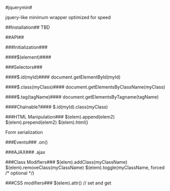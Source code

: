 #jquerymin#

jquery-like minimum wrapper optimized for speed

##Installation##
TBD


##API##

###Initialization###

####$(element)####


###Selectors###

####$.id(myId)####
document.getElementById(myId)

####$.class(myClass)####
document.getElementsByClassName(myClass)

####$.tag(tagName)####
document.getElementsByTagname(tagName)

####Chainable?####
$.id(myId).class(myClass)

###HTML Manipulation###
$(elem).append(elem2)
$(elem).prepend(elem2)
$(elem).html()

Form serialization


###Events###
.on()


###AJAX###
.ajax


###Class Modifiers###
$(elem).addClass(myClassName)
$(elem).removeClass(myClassName)
$(elem).toggle(myClassName, forced /* optional */)

###CSS modifiers###
$(elem).attr() // set and get
